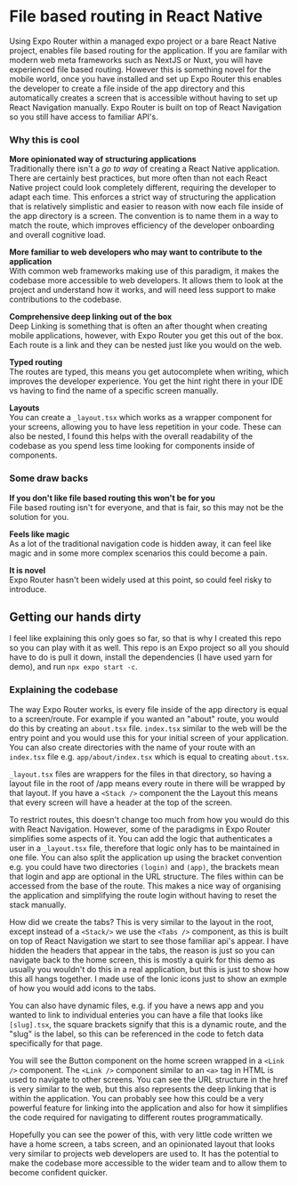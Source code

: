 # File based routing in React Native  

Using Expo Router within a managed expo project or a bare React Native project, enables
file based routing for the application. If you are familar with modern web meta frameworks such as NextJS or Nuxt,
you will have experienced file based routing. However this is something novel for the mobile world, once you have installed and set up Expo Router this enables the developer to create a file inside of the app directory and this automatically creates a screen that is accessible without having to set up React Navigation manually. Expo Router is built on top of React Navigation so you still have access to familiar API's.

### Why this is cool  

**More opinionated way of structuring applications**  
Traditionally there isn't a _go to way_ of creating a React Native application. There are certainly best practices,
but more often than not each React Native project could look completely different, requiring the developer to adapt
each time. This enforces a strict way of structuring the application that is relatively simplistic and easier to reason with now each file inside of the app directory is a screen. The convention is to name them in a way to match the route, which improves efficiency of the developer onboarding and overall cognitive load.

**More familiar to web developers who may want to contribute to the application**  
With common web frameworks making use of this paradigm, it makes the codebase more accessible to web developers. It allows them to look at the project and understand how it works, and will need less support to make contributions to the codebase.

**Comprehensive deep linking out of the box**  
Deep Linking is something that is often an after thought when creating mobile applications, however, with Expo Router you get this out of the box. Each route is a link and they can be nested just like you would on the web.

**Typed routing**  
The routes are typed, this means you get autocomplete when writing, which improves the developer experience. You get the hint right there in your IDE vs having to find the name of a specific screen manually.

**Layouts**  
You can create a `_layout.tsx` which works as a wrapper component for your screens, allowing you to have less repetition in your code. These can also be nested, I found this helps with the overall readability of the codebase as you spend less time looking for components inside of components.

### Some draw backs  

**If you don't like file based routing this won't be for you**  
File based routing isn't for everyone, and that is fair, so this may not be the solution for you.

**Feels like magic**  
As a lot of the traditional navigation code is hidden away, it can feel like magic and in some more complex scenarios this could become a pain.

**It is novel**  
Expo Router hasn't been widely used at this point, so could feel risky to introduce.

## Getting our hands dirty  

I feel like explaining this only goes so far, so that is why I created this repo so you can play with it as well. This repo is an Expo project so all you should have to do is pull it down, install the dependencies (I have used yarn for demo), and run `npx expo start -c`.

### Explaining the codebase  

The way Expo Router works, is every file inside of the app directory is equal to a screen/route. For example if you wanted an "about" route, you would do this by creating an `about.tsx` file. `index.tsx` similar to the web will be the entry point and you would use this for your initial screen of your application. You can also create directories with the name of your route with an `index.tsx` file e.g. `app/about/index.tsx` which is equal to creating `about.tsx`.

`_layout.tsx` files are wrappers for the files in that directory, so having a layout file in the root of /app means every route in there will be wrapped by that layout. If you have a `<Stack />` component the the Layout this means that every screen will have a header at the top of the screen.

To restrict routes, this doesn't change too much from how you would do this with React Navigation. However, some of the paradigms in Expo Router simplifies some aspects of it. You can add the logic that authenticates a user in a `_layout.tsx` file, therefore that logic only has to be maintained in one file. You can also split the application up using the bracket convention e.g. you could have two directories `(login)` and `(app)`, the brackets mean that login and app are optional in the URL structure. The files within can be accessed from the base of the route. This makes a nice way of organising the application and simplifying the route login without having to reset the stack manually. 

How did we create the tabs? This is very similar to the layout in the root, except instead of a `<Stack/>` we use the `<Tabs />` component, as this is built on top of React Navigation we start to see those familiar api's appear. I have hidden the headers that appear in the tabs, the reason is just so you can navigate back to the home screen, this is mostly a quirk for this demo as usually you wouldn't do this in a real application, but this is just to show how this all hangs together. I made use of the Ionic icons just to show an exmple of how you would add icons to the tabs.

You can also have dynamic files, e.g. if you have a news app and you wanted to link to individual enteries you can have a file that looks like `[slug].tsx`, the square brackets signify that this is a dynamic route, and the "slug" is the label, so this can be referenced in the code to fetch data specifically for that page.

You will see the Button component on the home screen wrapped in a `<Link />` component. The `<Link />` component similar to an `<a>` tag in HTML is used to navigate to other screens. You can see the URL structure in the href is very similar to the web, but this also represents the deep linking that is within the application. You can probably see how this could be a very powerful feature for linking into the application and also for how it simplifies the code required for navigating to different routes programmatically.

Hopefully you can see the power of this, with very little code written we have a home screen, a tabs screen, and an opinionated layout that looks very similar to projects web developers are used to. It has the potential to make the codebase more accessible to the wider team and to allow them to become confident quicker.
